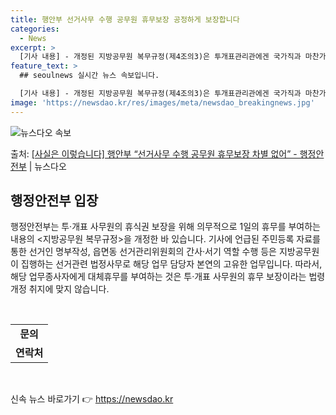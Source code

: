 ```yaml
---
title: 행안부 선거사무 수행 공무원 휴무보장 공정하게 보장합니다
categories:
  - News
excerpt: >
  [기사 내용] - 개정된 지방공무원 복무규정(제4조의3)은 투개표관리관에겐 국가직과 마찬가지로 휴무 조항을 …
feature_text: >
  ## seoulnews 실시간 뉴스 속보입니다.

  [기사 내용] - 개정된 지방공무원 복무규정(제4조의3)은 투개표관리관에겐 국가직과 마찬가지로 휴무 조항을 …
image: 'https://newsdao.kr/res/images/meta/newsdao_breakingnews.jpg'
---
```


![뉴스다오 속보](https://newsdao.kr/res/images/meta/newsdao_breakingnews.jpg)

<p>출처: <a href="https://newsdao.kr/3561" rel="dofollow">[사실은 이렇습니다] 행안부 “선거사무 수행 공무원 휴무보장 차별 없어” - 행정안전부</a> | 뉴스다오</p>

<h2 data-ke-size="size26">행정안전부 입장</h2>

행정안전부는 투·개표 사무원의 휴식권 보장을 위해 의무적으로 1일의 휴무를 부여하는 내용의 <지방공무원 복무규정>을 개정한 바 있습니다. 기사에 언급된 주민등록 자료를 통한 선거인 명부작성, 읍면동 선거관리위원회의 간사·서기 역할 수행 등은 지방공무원이 집행하는 선거관련 법정사무로 해당 업무 담당자 본연의 고유한 업무입니다. 따라서, 해당 업무종사자에게 대체휴무를 부여하는 것은 투·개표 사무원의 휴무 보장이라는 법령 개정 취지에 맞지 않습니다.

<p data-ke-size="size16">&nbsp;</p>
<table>
<tbody>
<tr>
<td style="text-align: center; height: 17px;"><b>문의</b></td>
</tr>
<tr>
<td style="text-align: center; height: 17px;"><b>연락처</b></td>
</tr>
</tbody>
</table>
<p data-ke-size="size16">&nbsp;</p>

<p data-ke-size="size16"></p> 

신속 뉴스 바로가기 👉 <a href="https://newsdao.kr" rel="dofollow">https://newsdao.kr</a>


